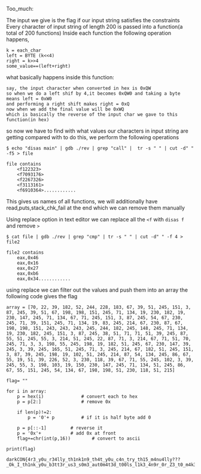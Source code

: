 Too_much:

The input we give is the flag if our input string satisfies the constraints  
Every character of input string of length 200 is passed into a function(a total of 200 functions)
Inside each function the following operation happens,

	k = each_char
	left = BYTE (k<<4)
	right = k>>4
	some_value==(left+right)

what basically happens inside this function:

	say, the input character when converted in hex is 0xQW 
	so when we do a left shif by 4,it becomes 0xQW0 and taking a byte means left = 0xW0
	and performing a right shift makes right = 0xQ
	now when we add the final value will be 0xWQ
	which is basically the reverse of the input char we gave to this function(in hex)

so now we have to find with what values our characters in input string are getting compared with
to do this, we perform the following operations

```$ echo "disas main" | gdb ./rev | grep "call" |  tr -s " " | cut -d" " -f5 > file```

	file contains 
		<f122323>
		<f7093176>
		<f2267326>
		<f3113161>
		<f6910364>............

This gives us names of all functions, we will additionally have read,puts,stack_chk_fail at the end
which we can remove them manually 

Using replace option in text editor we can replace all the `<f` with `disas f` and remove `>`

```$ cat file | gdb ./rev | grep "cmp" | tr -s " " | cut -d" " -f 4 > file2```

	file2 contains 
	 	eax,0x46
		eax,0x16
		eax,0x27
		eax,0xb6
		eax,0x34............

using replace we can filter out the values and push them into an array 
the following code gives the flag

```
array = [70, 22, 39, 182, 52, 244, 228, 183, 67, 39, 51, 245, 151, 3, 87, 245, 39, 51, 67, 198, 198, 151, 245, 71, 134, 19, 230, 182, 19, 230, 147, 245, 71, 134, 67, 71, 245, 151, 3, 87, 245, 54, 67, 230, 245, 71, 39, 151, 245, 71, 134, 19, 83, 245, 214, 67, 230, 87, 67, 198, 198, 151, 243, 243, 243, 245, 244, 182, 245, 148, 245, 71, 134, 19, 230, 182, 245, 151, 3, 87, 245, 38, 51, 71, 71, 51, 39, 245, 87, 55, 51, 245, 55, 3, 214, 51, 245, 22, 87, 71, 3, 214, 67, 71, 51, 70, 245, 71, 3, 3, 198, 55, 245, 198, 19, 182, 51, 245, 67, 230, 147, 39, 245, 3, 39, 245, 165, 51, 245, 71, 3, 245, 214, 67, 182, 51, 245, 151, 3, 87, 39, 245, 198, 19, 102, 51, 245, 214, 87, 54, 134, 245, 86, 67, 55, 19, 51, 39, 226, 52, 3, 230, 118, 39, 67, 71, 55, 245, 102, 3, 39, 245, 55, 3, 198, 103, 19, 150, 230, 147, 245, 71, 134, 51, 245, 86, 67, 55, 151, 245, 54, 134, 67, 198, 198, 51, 230, 118, 51, 215]

flag= ""

for i in array:
	p = hex(i)   			# convert each to hex
	p = p[2:]    			# remove 0x

	if len(p)!=2:
		p = '0'+ p   		# if it is half byte add 0

	p = p[::-1]			# reverse it 
	p = '0x'+ 			# add 0x at front 
	flag+=chr(int(p,16))    	# convert to ascii

print(flag) 
```


	darkCON{4r3_y0u_r34lly_th1nk1n9_th4t_y0u_c4n_try_th15_m4nu4lly???_Ok_I_th1nk_y0u_b3tt3r_us3_s0m3_aut0m4t3d_t00ls_l1k3_4n9r_0r_Z3_t0_m4k3_y0ur_l1f3_much_e4s13r.C0ngr4ts_f0r_s0lv1in9_th3_e4sy_ch4ll3ng3}
